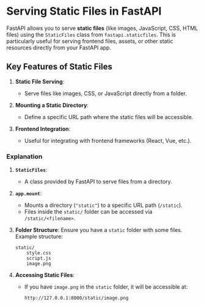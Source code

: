 # Serving Static Files in FastAPI

FastAPI allows you to serve **static files** (like images, JavaScript, CSS, HTML files) using the `StaticFiles` class from `fastapi.staticfiles`. This is particularly useful for serving frontend files, assets, or other static resources directly from your FastAPI app.

## Key Features of Static Files

1. **Static File Serving**:
   - Serve files like images, CSS, or JavaScript directly from a folder.

2. **Mounting a Static Directory**:
   - Define a specific URL path where the static files will be accessible.

3. **Frontend Integration**:
   - Useful for integrating with frontend frameworks (React, Vue, etc.).

### Explanation

1. **`StaticFiles`**:
   - A class provided by FastAPI to serve files from a directory.

2. **`app.mount`**:
   - Mounts a directory (`"static"`) to a specific URL path (`/static`).
   - Files inside the `static/` folder can be accessed via `/static/<filename>`.

3. **Folder Structure**:
   Ensure you have a `static` folder with some files. Example structure:

   ```static
   static/
       style.css
       script.js
       image.png
   ```

4. **Accessing Static Files**:
   - If you have `image.png` in the `static` folder, it will be accessible at:

     ```url
     http://127.0.0.1:8000/static/image.png
     ```
